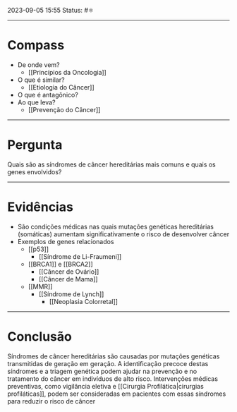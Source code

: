 2023-09-05 15:55
Status: #⚛ 

---
# Compass
- De onde vem?
	- [[Princípios da Oncologia]]
- O que é similar?
	- [[Etiologia do Câncer]]
- O que é antagônico?
- Ao que leva?
	- [[Prevenção do Câncer]]

----
# Pergunta

Quais são as síndromes de câncer hereditárias mais comuns e quais os genes envolvidos?

---- 
# Evidências

- São condições médicas nas quais mutações genéticas hereditárias (somáticas) aumentam significativamente o risco de desenvolver câncer
- Exemplos de genes relacionados
	- [[p53]]
		- [[Síndrome de Li-Fraumeni]]
	- [[BRCA1]] e [[BRCA2]]
		- [[Câncer de Ovário]]
		- [[Câncer de Mama]]
	- [[MMR]]
		- [[Síndrome de Lynch]]
			- [[Neoplasia Colorretal]]
----  
# Conclusão

Síndromes de câncer hereditárias são causadas por mutações genéticas transmitidas de geração em geração. A identificação precoce destas síndromes e a triagem genética podem ajudar na prevenção e no tratamento do câncer em indivíduos de alto risco. Intervenções médicas preventivas, como vigilância eletiva e [[Cirurgia Profilática|cirurgias profiláticas]], podem ser consideradas em pacientes com essas síndromes para reduzir o risco de câncer